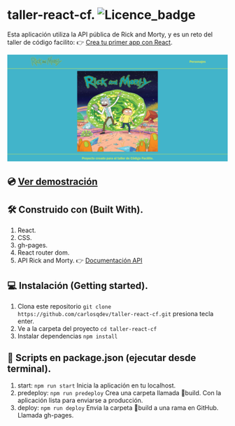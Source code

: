 # taller-react-cf. ![Licence_badge](https://img.shields.io/github/license/carlosqdev/taller-react-cf?style=for-the-badge)

Esta aplicación utiliza la API pública de Rick and Morty, y es un reto del taller de código facilito: 👉 [Crea tu primer app con React](https://codigofacilito.com/cursos/taller-primera-app-react).

![demo](https://github.com/carlosqdev/taller-react-cf/blob/main/image_preview.png?raw=true)

## 💿 [Ver demostración](https://carlosqdev.github.io/taller-react-cf/)

## 🛠 Construido con (Built With).
1. React.
2. CSS.
3. gh-pages.
4. React router dom.
5. API Rick and Morty. 👉 [Documentación API](https://rickandmortyapi.com/documentation/)

## 💻 Instalación (Getting started).
1. Clona este repositorio `git clone https://github.com/carlosqdev/taller-react-cf.git` presiona tecla enter.
2. Ve a la carpeta del proyecto `cd taller-react-cf`
3. Instalar dependencias `npm install`

## 📜 Scripts en package.json (ejecutar desde terminal).
1. start: `npm run start` Inicia la aplicación en tu localhost.
2. predeploy: `npm run predeploy` Crea una carpeta llamada 📁build. Con la aplicación lista para enviarse a producción.
3. deploy: `npm run deploy` Envia la carpeta 📁build a una rama en GitHub. Llamada gh-pages.

